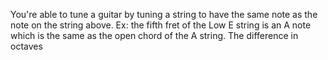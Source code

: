 You're able to tune a guitar by tuning a string to have the same note as the note on the string above.
Ex: the fifth fret of the Low E string is an A note which is the same as the open chord of the A string. The difference in octaves
